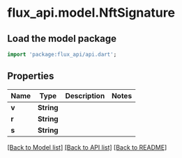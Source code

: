 # flux_api.model.NftSignature

## Load the model package
```dart
import 'package:flux_api/api.dart';
```

## Properties
Name | Type | Description | Notes
------------ | ------------- | ------------- | -------------
**v** | **String** |  | 
**r** | **String** |  | 
**s** | **String** |  | 

[[Back to Model list]](../README.md#documentation-for-models) [[Back to API list]](../README.md#documentation-for-api-endpoints) [[Back to README]](../README.md)



